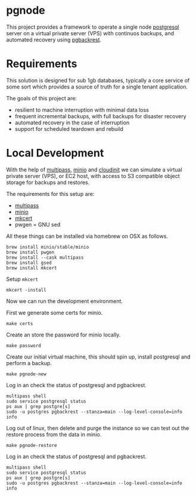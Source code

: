 # pgnode

This project provides a framework to operate a single node [postgresql](https://www.postgresql.org/) server on a virtual private server (VPS) with continuos backups, and automated recovery using [pgbackrest](https://pgbackrest.org/).

# Requirements

This solution is designed for sub 1gb databases, typically a core service of some sort which provides a source of truth for a single tenant application.

The goals of this project are:

* resilient to machine interruption with minimal data loss
* frequent incremental backups, with full backups for disaster recovery
* automated recovery in the case of interruption
* support for scheduled teardown and rebuild

# Local Development

With the help of [multipass](https://multipass.run/), [minio](https://min.io/) and [cloudinit](https://cloudinit.readthedocs.io/en/latest/index.html) we can simulate a virtual private server (VPS), or EC2 host, with access to S3 compatible object storage for backups and restores.

The requirements for this setup are:

- [multipass](https://multipass.run/)
- [minio](https://min.io/)
- [mkcert](https://github.com/FiloSottile/mkcert)
- pwgen
= GNU sed

All these things can be installed via homebrew on OSX as follows.

```
brew install minio/stable/minio
brew install pwgen
brew install --cask multipass
brew install gsed
brew install mkcert
```

Setup `mkcert` 

```
mkcert -install
```

Now we can run the development environment.

First we generate some certs for minio.

```
make certs
```

Create an store the password for minio locally.

```
make password
```

Create our initial virtual machine, this should spin up, install postgresql and perform a backup.

```
make pgnode-new
```

Log in an check the status of postgresql and pgbackrest.

```
multipass shell
sudo service postgresql status
ps aux | grep postgre[s]
sudo -u postgres pgbackrest --stanza=main --log-level-console=info info
```

Log out of linux, then delete and purge the instance so we can test out the restore process from the data in minio.

```
make pgnode-restore
```

Log in an check the status of postgresql and pgbackrest.

```
multipass shell
sudo service postgresql status
ps aux | grep postgre[s]
sudo -u postgres pgbackrest --stanza=main --log-level-console=info info
```